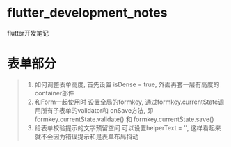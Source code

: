 # flutter_development_notes
flutter开发笔记
# 表单部分
>1. 如何调整表单高度,  首先设置 isDense = true, 外面再套一层有高度的container部件
>2. 和Form一起使用时  设置全局的formkey, 通过formkey.currentState调用所有子表单的validator和 onSave方法,  即formkey.currentState.validate() 和 formkey.currentState.save()
>3. 给表单校验提示的文字预留空间 可以设置helperText = '', 这样看起来就不会因为错误提示和是表单布局抖动

